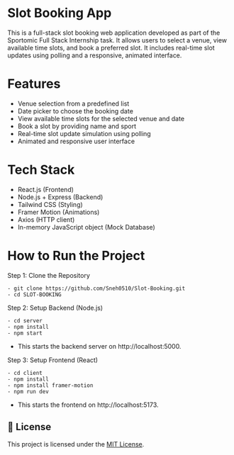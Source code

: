# Slot Booking App
This is a full-stack slot booking web application developed as part of the Sportomic Full Stack Internship task. It allows users to select a venue, view available time slots, and book a preferred slot. It includes real-time slot updates using polling and a responsive, animated interface.

# Features

- Venue selection from a predefined list
- Date picker to choose the booking date
- View available time slots for the selected venue and date
- Book a slot by providing name and sport
- Real-time slot update simulation using polling
- Animated and responsive user interface

# Tech Stack

- React.js (Frontend)
- Node.js + Express (Backend)
- Tailwind CSS (Styling)
- Framer Motion (Animations)
- Axios (HTTP client)
- In-memory JavaScript object (Mock Database)


# How to Run the Project
Step 1: Clone the Repository 

    - git clone https://github.com/Sneh0510/Slot-Booking.git
    - cd SLOT-BOOKING

Step 2: Setup Backend (Node.js)

    - cd server
    - npm install
    - npm start
    
- This starts the backend server on http://localhost:5000.

Step 3: Setup Frontend (React)

    - cd client
    - npm install
    - npm install framer-motion
    - npm run dev
    
- This starts the frontend on http://localhost:5173.

## 📄 License

This project is licensed under the [MIT License](./LICENSE).

